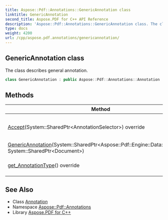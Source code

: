 ```yaml
---
title: Aspose::Pdf::Annotations::GenericAnnotation class
linktitle: GenericAnnotation
second_title: Aspose.PDF for C++ API Reference
description: 'Aspose::Pdf::Annotations::GenericAnnotation class. The class describes general annotation in C++.'
type: docs
weight: 4200
url: /cpp/aspose.pdf.annotations/genericannotation/
---
```

## GenericAnnotation class


The class describes general annotation.

```cpp
class GenericAnnotation : public Aspose::Pdf::Annotations::Annotation
```

## Methods

| Method | Description |
| --- | --- |
| [Accept](./accept/)(System::SharedPtr\<AnnotationSelector\>) override | Accepts visitor for annotation processing. |
| [GenericAnnotation](./genericannotation/)(System::SharedPtr\<Aspose::Pdf::Engine::Data::IPdfObject\>, System::SharedPtr\<Document\>) |  |
| [get_AnnotationType](./get_annotationtype/)() override | Gets type of annotation. |
## See Also

* Class [Annotation](../annotation/)
* Namespace [Aspose::Pdf::Annotations](../)
* Library [Aspose.PDF for C++](../../)

